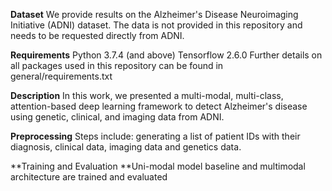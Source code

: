 **Dataset**
We provide results on the Alzheimer's Disease Neuroimaging Initiative (ADNI) dataset. The data is not provided in this repository and needs to be requested directly from ADNI.

**Requirements**
Python 3.7.4 (and above)
Tensorflow 2.6.0
Further details on all packages used in this repository can be found in general/requirements.txt

**Description**
In this work, we presented a multi-modal, multi-class, attention-based deep learning framework to detect Alzheimer's disease using genetic, clinical, and imaging data from ADNI.

**Preprocessing**
Steps include: generating a list of patient IDs with their diagnosis, clinical data, imaging data and genetics data.


**Training and Evaluation
**Uni-modal model baseline and multimodal architecture are trained and evaluated

